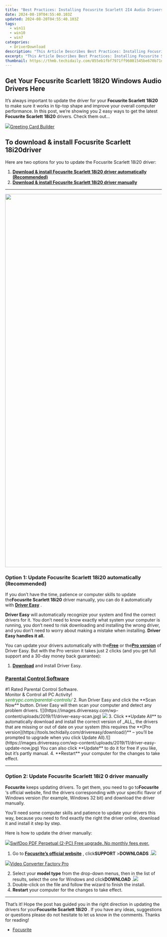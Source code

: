 ```yaml
---
title: "Best Practices: Installing Focusrite Scarlett 2I4 Audio Drivers on Windows PC"
date: 2024-08-19T04:55:40.103Z
updated: 2024-08-20T04:55:40.103Z
tags:
  - win11
  - win10
  - win7
categories:
  - DriverDownload
description: "This Article Describes Best Practices: Installing Focusrite Scarlett 2I4 Audio Drivers on Windows PC"
excerpt: "This Article Describes Best Practices: Installing Focusrite Scarlett 2I4 Audio Drivers on Windows PC"
thumbnail: https://thmb.techidaily.com/855eb1fbf7971ff96081545be670b71dd8396e6ecbde85afd3575d8478b3848e.jpg
---
```


## Get Your Focusrite Scarlett 18I20 Windows Audio Drivers Here

It’s always important to update the driver for your **Focusrite Scarlett** **18i20** to make sure it works in tip-top shape and improve your overall computer performance. In this post, we’re showing you 2 easy ways to get the latest **Focusrite Scarlett** **18i20** drivers. Check them out…

<!-- affiliate ads begin -->
<a href="https://secure.2checkout.com/order/checkout.php?PRODS=2067133&QTY=1&AFFILIATE=108875&CART=1"><img src="https://www.pearlmountainsoft.com/n_img/product/gcb/banScrn.jpg" border="0">Greeting Card Builder</a>
<!-- affiliate ads end -->
## To download & install **Focusrite Scarlett** 18i20**driver**

 Here are two options for you to update the Focusrite Scarlett 18i20 driver:

1. **[Download & install Focusrite Scarlett 18i20 driver automatically (Recommended)](https://www.drivereasy.com/knowledge/how-to-update-focusrite-scarlett-18i20-drivers-easily/#O1)**
2. **[Download & install Focusrite Scarlett 18i20 driver manually](https://tools.techidaily.com/drivereasy/download/)**

---

<!-- affiliate ads begin -->
<a href="https://ukaidot.sjv.io/c/5597632/1793233/19578" target="_top" id="1793233"><img src="//a.impactradius-go.com/display-ad/19578-1793233" border="0" alt="" width="1200" height="1200"/></a><img height="0" width="0" src="https://imp.pxf.io/i/5597632/1793233/19578" style="position:absolute;visibility:hidden;" border="0" />
<!-- affiliate ads end -->
### Option 1: Update **Focusrite Scarlett 18i20**  automatically (Recommended)

 If you don’t have the time, patience or computer skills to update the**Focusrite Scarlett 18i20**  driver manually, you can do it automatically with **[Driver Easy](https://tools.techidaily.com/drivereasy/download/)**  .

**Driver Easy** will automatically recognize your system and find the correct drivers for it. You don’t need to know exactly what system your computer is running, you don’t need to risk downloading and installing the wrong driver, and you don’t need to worry about making a mistake when installing. **Driver Easy handles it all.**

 You can update your drivers automatically with the[**Free**](https://tools.techidaily.com/drivereasy/download/) or the[**Pro version**](https://tools.techidaily.com/drivereasy/download/) of Driver Easy. But with the Pro version it takes just 2 clicks (and you get full support and a 30-day money back guarantee):

1. **[Download](https://tools.techidaily.com/drivereasy/download/)**  and install Driver Easy.
<!-- affiliate ads begin -->
<h3 id="200610"><a href="https://sentrypc.7eer.net/c/5597632/200610/3022">Parental Control Software</a></h3>
<span class="text-ad-content">
	#1 Rated Parental Control Software.<br/>
	Monitor & Control all PC Activity!<br/>
		<cite style="color:green">sentrypc.com/parental-controls/</cite>
	</span><img height="0" width="0" src="https://sentrypc.7eer.net/i/5597632/200610/3022" style="position:absolute;visibility:hidden;" border="0" />
<!-- affiliate ads end -->
2. Run Driver Easy and click the **Scan Now** button. Driver Easy will then scan your computer and detect any problem drivers. ![](https://images.drivereasy.com/wp-content/uploads/2019/11/driver-easy-scan.jpg)
<!-- affiliate ads begin -->
<a href="https://secure.2checkout.com/order/checkout.php?PRODS=4940317&QTY=1&AFFILIATE=108875&CART=1"><img src="https://secure.avangate.com/images/merchant/333ac5d90817d69113471fbb6e531bee/sps-partnership-728x90eng.png" border="0"></a>
<!-- affiliate ads end -->
3. Click **Update All** to automatically download and install the correct version of _ALL_ the drivers that are missing or out of date on your system (this requires the **[Pro version](https://tools.techidaily.com/drivereasy/download/)**  – you’ll be prompted to upgrade when you click Update All).![](https://images.drivereasy.com/wp-content/uploads/2019/11/driver-easy-update-now.jpg)  
 You can also click **Update** to do it for free if you like, but it’s partly manual.
4. **Restart** your computer for the changes to take effect.

---

### Option 2: Update **Focusrite Scarlett 18i2** 0 driver manually

**Focusrite** keeps updating drivers. To get them, you need to go to**Focusrite** ‘s official website, find the drivers corresponding with your specific flavor of Windows version (for example, Windows 32 bit) and download the driver manually.

 You’ll need some computer skills and patience to update your drivers this way, because you need to find exactly the right the driver online, download it and install it step by step.

Here is how to update the driver manually:

<!-- affiliate ads begin -->
<a href="https://purchase.swifdoo.com/order/checkout.php?PRODS=38709260&QTY=1&AFFILIATE=108875&CART=1"><img src="https://secure.avangate.com/images/merchant/8b932759a5a04ddb34bf79e3f9072e4b/products/Product%20box%20white-1024x1024.png" border="0">SwifDoo PDF Perpetual (2-PC)  Free upgrade. No monthly fees ever. </a>
<!-- affiliate ads end -->
1. Go to[](https://focusrite.com/) **[Focusrite’s official website](https://focusrite.com/)**  , click**SUPPORT** \>**DOWNLOADS** .![](https://images.drivereasy.com/wp-content/uploads/2019/11/18i20.jpg)
<!-- affiliate ads begin -->
<a href="https://secure.2checkout.com/order/checkout.php?PRODS=4537547&QTY=1&AFFILIATE=108875&CART=1"><img src="https://secure.avangate.com/images/merchant/4b0a0290ad7df100b77e86839989a75e/products/vcfpro.png" border="0">Video Converter Factory Pro</a>
<!-- affiliate ads end -->
2. Select your **model type** from the drop-down menus, then in the list of results, select the one for Windows and click**DOWNLOAD** .![](https://images.drivereasy.com/wp-content/uploads/2019/11/18i20-2.jpg)
3. Double-click on the file and follow the wizard to finish the install.
4. **Restart** your computer for the changes to take effect.

---

 That’s it! Hope the post has guided you in the right direction in updating the drivers for your**Focusrite Scarlett 18i20** . If you have any ideas, suggestions or questions please do not hesitate to let us know in the comments. Thanks for reading!

* [Focusrite](https://tools.techidaily.com/drivereasy/download/)

<ins class="adsbygoogle"
     style="display:block"
     data-ad-format="autorelaxed"
     data-ad-client="ca-pub-7571918770474297"
     data-ad-slot="1223367746"></ins>



<ins class="adsbygoogle"
     style="display:block"
     data-ad-client="ca-pub-7571918770474297"
     data-ad-slot="8358498916"
     data-ad-format="auto"
     data-full-width-responsive="true"></ins>


